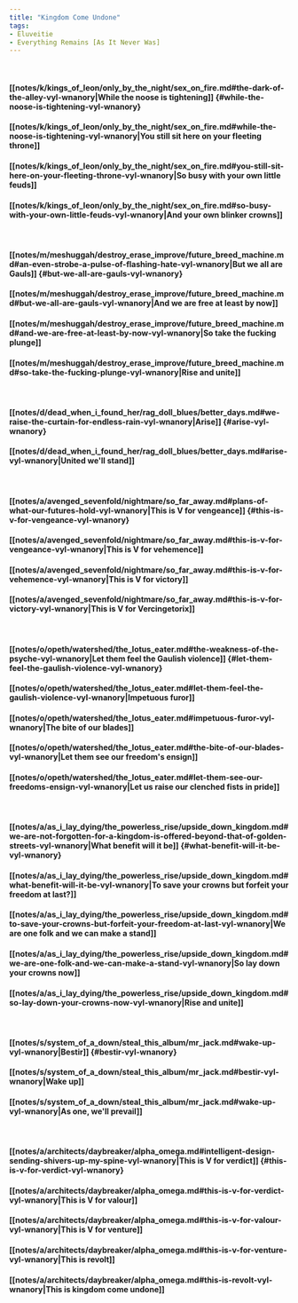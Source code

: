 ```yaml
---
title: "Kingdom Come Undone"
tags:
- Eluveitie
- Everything Remains [As It Never Was]
---
```

&nbsp;
#### [[notes/k/kings_of_leon/only_by_the_night/sex_on_fire.md#the-dark-of-the-alley-vyl-wnanory|While the noose is tightening]] {#while-the-noose-is-tightening-vyl-wnanory}
#### [[notes/k/kings_of_leon/only_by_the_night/sex_on_fire.md#while-the-noose-is-tightening-vyl-wnanory|You still sit here on your fleeting throne]]
#### [[notes/k/kings_of_leon/only_by_the_night/sex_on_fire.md#you-still-sit-here-on-your-fleeting-throne-vyl-wnanory|So busy with your own little feuds]]
#### [[notes/k/kings_of_leon/only_by_the_night/sex_on_fire.md#so-busy-with-your-own-little-feuds-vyl-wnanory|And your own blinker crowns]]
&nbsp;
#### [[notes/m/meshuggah/destroy_erase_improve/future_breed_machine.md#an-even-strobe-a-pulse-of-flashing-hate-vyl-wnanory|But we all are Gauls]] {#but-we-all-are-gauls-vyl-wnanory}
#### [[notes/m/meshuggah/destroy_erase_improve/future_breed_machine.md#but-we-all-are-gauls-vyl-wnanory|And we are free at least by now]]
#### [[notes/m/meshuggah/destroy_erase_improve/future_breed_machine.md#and-we-are-free-at-least-by-now-vyl-wnanory|So take the fucking plunge]]
#### [[notes/m/meshuggah/destroy_erase_improve/future_breed_machine.md#so-take-the-fucking-plunge-vyl-wnanory|Rise and unite]]
&nbsp;
#### [[notes/d/dead_when_i_found_her/rag_doll_blues/better_days.md#we-raise-the-curtain-for-endless-rain-vyl-wnanory|Arise]] {#arise-vyl-wnanory}
#### [[notes/d/dead_when_i_found_her/rag_doll_blues/better_days.md#arise-vyl-wnanory|United we'll stand]]
&nbsp;
#### [[notes/a/avenged_sevenfold/nightmare/so_far_away.md#plans-of-what-our-futures-hold-vyl-wnanory|This is V for vengeance]] {#this-is-v-for-vengeance-vyl-wnanory}
#### [[notes/a/avenged_sevenfold/nightmare/so_far_away.md#this-is-v-for-vengeance-vyl-wnanory|This is V for vehemence]]
#### [[notes/a/avenged_sevenfold/nightmare/so_far_away.md#this-is-v-for-vehemence-vyl-wnanory|This is V for victory]]
#### [[notes/a/avenged_sevenfold/nightmare/so_far_away.md#this-is-v-for-victory-vyl-wnanory|This is V for Vercingetorix]]
&nbsp;
#### [[notes/o/opeth/watershed/the_lotus_eater.md#the-weakness-of-the-psyche-vyl-wnanory|Let them feel the Gaulish violence]] {#let-them-feel-the-gaulish-violence-vyl-wnanory}
#### [[notes/o/opeth/watershed/the_lotus_eater.md#let-them-feel-the-gaulish-violence-vyl-wnanory|Impetuous furor]]
#### [[notes/o/opeth/watershed/the_lotus_eater.md#impetuous-furor-vyl-wnanory|The bite of our blades]]
#### [[notes/o/opeth/watershed/the_lotus_eater.md#the-bite-of-our-blades-vyl-wnanory|Let them see our freedom's ensign]]
#### [[notes/o/opeth/watershed/the_lotus_eater.md#let-them-see-our-freedoms-ensign-vyl-wnanory|Let us raise our clenched fists in pride]]
&nbsp;
#### [[notes/a/as_i_lay_dying/the_powerless_rise/upside_down_kingdom.md#we-are-not-forgotten-for-a-kingdom-is-offered-beyond-that-of-golden-streets-vyl-wnanory|What benefit will it be]] {#what-benefit-will-it-be-vyl-wnanory}
#### [[notes/a/as_i_lay_dying/the_powerless_rise/upside_down_kingdom.md#what-benefit-will-it-be-vyl-wnanory|To save your crowns but forfeit your freedom at last?]]
#### [[notes/a/as_i_lay_dying/the_powerless_rise/upside_down_kingdom.md#to-save-your-crowns-but-forfeit-your-freedom-at-last-vyl-wnanory|We are one folk and we can make a stand]]
#### [[notes/a/as_i_lay_dying/the_powerless_rise/upside_down_kingdom.md#we-are-one-folk-and-we-can-make-a-stand-vyl-wnanory|So lay down your crowns now]]
#### [[notes/a/as_i_lay_dying/the_powerless_rise/upside_down_kingdom.md#so-lay-down-your-crowns-now-vyl-wnanory|Rise and unite]]
&nbsp;
#### [[notes/s/system_of_a_down/steal_this_album/mr_jack.md#wake-up-vyl-wnanory|Bestir]] {#bestir-vyl-wnanory}
#### [[notes/s/system_of_a_down/steal_this_album/mr_jack.md#bestir-vyl-wnanory|Wake up]]
#### [[notes/s/system_of_a_down/steal_this_album/mr_jack.md#wake-up-vyl-wnanory|As one, we'll prevail]]
&nbsp;
#### [[notes/a/architects/daybreaker/alpha_omega.md#intelligent-design-sending-shivers-up-my-spine-vyl-wnanory|This is V for verdict]] {#this-is-v-for-verdict-vyl-wnanory}
#### [[notes/a/architects/daybreaker/alpha_omega.md#this-is-v-for-verdict-vyl-wnanory|This is V for valour]]
#### [[notes/a/architects/daybreaker/alpha_omega.md#this-is-v-for-valour-vyl-wnanory|This is V for venture]]
#### [[notes/a/architects/daybreaker/alpha_omega.md#this-is-v-for-venture-vyl-wnanory|This is revolt]]
#### [[notes/a/architects/daybreaker/alpha_omega.md#this-is-revolt-vyl-wnanory|This is kingdom come undone]]
